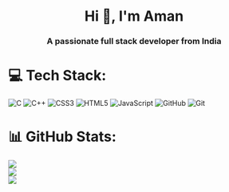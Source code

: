 <h1 align="center">Hi 👋, I'm Aman</h1>
<h3 align="center">A passionate full stack developer from India</h3>



# 💻 Tech Stack:
![C](https://img.shields.io/badge/c-%2300599C.svg?style=for-the-badge&logo=c&logoColor=white) ![C++](https://img.shields.io/badge/c++-%2300599C.svg?style=for-the-badge&logo=c%2B%2B&logoColor=white) ![CSS3](https://img.shields.io/badge/css3-%231572B6.svg?style=for-the-badge&logo=css3&logoColor=white) ![HTML5](https://img.shields.io/badge/html5-%23E34F26.svg?style=for-the-badge&logo=html5&logoColor=white) ![JavaScript](https://img.shields.io/badge/javascript-%23323330.svg?style=for-the-badge&logo=javascript&logoColor=%23F7DF1E) ![GitHub](https://img.shields.io/badge/github-%23121011.svg?style=for-the-badge&logo=github&logoColor=white) ![Git](https://img.shields.io/badge/git-%23F05033.svg?style=for-the-badge&logo=git&logoColor=white)
# 📊 GitHub Stats:
![](https://github-readme-stats.vercel.app/api?username=imamanjangra&theme=dark&hide_border=false&include_all_commits=false&count_private=false)<br/>
![](https://nirzak-streak-stats.vercel.app/?user=imamanjangra&theme=dark&hide_border=false)<br/>
![](https://github-readme-stats.vercel.app/api/top-langs/?username=imamanjangra&theme=dark&hide_border=false&include_all_commits=false&count_private=false&layout=compact)


